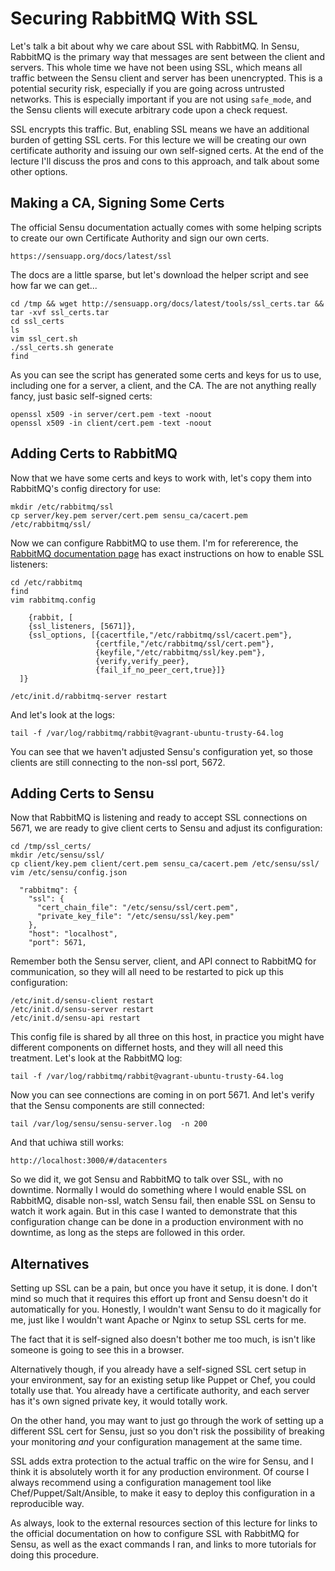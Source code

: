 # Securing RabbitMQ With SSL

Let's talk a bit about why we care about SSL with RabbitMQ. In Sensu, RabbitMQ
is the primary way that messages are sent between the client and servers. This
whole time we have not been using SSL, which means all traffic between the
Sensu client and server has been unencrypted. This is a potential security risk,
especially if you are going across untrusted networks. This is especially
important if you are not using `safe_mode`, and the Sensu clients will execute
arbitrary code upon a check request.

SSL encrypts this traffic. But, enabling SSL means we have an additional burden
of getting SSL certs. For this lecture we will be creating our own certificate
authority and issuing our own self-signed certs. At the end of the lecture I'll
discuss the pros and cons to this approach, and talk about some other options.

## Making a CA, Signing Some Certs

The official Sensu documentation actually comes with some helping scripts
to create our own Certificate Authority and sign our own certs.

    https://sensuapp.org/docs/latest/ssl

The docs are a little sparse, but let's download the helper script and
see how far we can get...

    cd /tmp && wget http://sensuapp.org/docs/latest/tools/ssl_certs.tar && tar -xvf ssl_certs.tar
    cd ssl_certs
    ls
    vim ssl_cert.sh
    ./ssl_certs.sh generate
    find

As you can see the script has generated some certs and keys for us to use, including
one for a server, a client, and the CA. The are not anything really fancy, just basic
self-signed certs:

    openssl x509 -in server/cert.pem -text -noout
    openssl x509 -in client/cert.pem -text -noout

## Adding Certs to RabbitMQ

Now that we have some certs and keys to work with, let's copy
them into RabbitMQ's config directory for use:

    mkdir /etc/rabbitmq/ssl
    cp server/key.pem server/cert.pem sensu_ca/cacert.pem /etc/rabbitmq/ssl/

Now we can configure RabbitMQ to use them. I'm for refererence, the
[RabbitMQ documentation page](https://www.rabbitmq.com/ssl.html)
has exact instructions on how to enable SSL listeners:

    cd /etc/rabbitmq
    find
    vim rabbitmq.config

```
    {rabbit, [
    {ssl_listeners, [5671]},
    {ssl_options, [{cacertfile,"/etc/rabbitmq/ssl/cacert.pem"},
                   {certfile,"/etc/rabbitmq/ssl/cert.pem"},
                   {keyfile,"/etc/rabbitmq/ssl/key.pem"},
                   {verify,verify_peer},
                   {fail_if_no_peer_cert,true}]}
  ]}
```

    /etc/init.d/rabbitmq-server restart

And let's look at the logs:

    tail -f /var/log/rabbitmq/rabbit@vagrant-ubuntu-trusty-64.log

You can see that we haven't adjusted Sensu's configuration yet, so those clients
are still connecting to the non-ssl port, 5672.

## Adding Certs to Sensu

Now that RabbitMQ is listening and ready to accept SSL connections on 5671,
we are ready to give client certs to Sensu and adjust its configuration:

    cd /tmp/ssl_certs/
    mkdir /etc/sensu/ssl/
    cp client/key.pem client/cert.pem sensu_ca/cacert.pem /etc/sensu/ssl/
    vim /etc/sensu/config.json

```
  "rabbitmq": {
    "ssl": {
      "cert_chain_file": "/etc/sensu/ssl/cert.pem",
      "private_key_file": "/etc/sensu/ssl/key.pem"
    },
    "host": "localhost",
    "port": 5671,
```

Remember both the Sensu server, client, and API connect to RabbitMQ for
communication, so they will all need to be restarted to pick up this
configuration:

    /etc/init.d/sensu-client restart
    /etc/init.d/sensu-server restart
    /etc/init.d/sensu-api restart

This config file is shared by all three on this host, in practice you might
have different components on differnet hosts, and they will all need this
treatment. Let's look at the RabbitMQ log:

    tail -f /var/log/rabbitmq/rabbit@vagrant-ubuntu-trusty-64.log

Now you can see connections are coming in on port 5671. And let's verify that the
Sensu components are still connected:

    tail /var/log/sensu/sensu-server.log  -n 200

And that uchiwa still works:

    http://localhost:3000/#/datacenters

So we did it, we got Sensu and RabbitMQ to talk over SSL, with no downtime.
Normally I would do something where I would enable SSL on RabbitMQ, disable
non-ssl, watch Sensu fail, then enable SSL on Sensu to watch it work again.
But in this case I wanted to demonstrate that this configuration change can
be done in a production environment with no downtime, as long as the steps
are followed in this order.

## Alternatives

Setting up SSL can be a pain, but once you have it setup, it is done. I don't
mind so much that it requires this effort up front and Sensu doesn't do it
automatically for you. Honestly, I wouldn't want Sensu to do it magically for
me, just like I wouldn't want Apache or Nginx to setup SSL certs for me.

The fact that it is self-signed also doesn't bother me too much, is isn't like
someone is going to see this in a browser.

Alternatively though, if you already have a self-signed SSL cert setup in your
environment, say for an existing setup like Puppet or Chef, you could totally
use that. You already have a certificate authority, and each server has it's own
signed private key, it would totally work.

On the other hand, you may want to just go through the work of setting up a
different SSL cert for Sensu, just so you don't risk the possibility of breaking
your monitoring *and* your configuration management at the same time.

SSL adds extra protection to the actual traffic on the wire for Sensu, and I
think it is absolutely worth it for any production environment. Of course I
always recommend using a configuration management tool like
Chef/Puppet/Salt/Ansible, to make it easy to deploy this configuration in a
reproducible way.

As always, look to the external resources section of this lecture for links to
the official documentation on how to configure SSL with RabbitMQ for Sensu, as
well as the exact commands I ran, and links to more tutorials for doing this
procedure.
